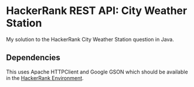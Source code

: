# HackerRank REST API: City Weather Station

My solution to the HackerRank City Weather Station question in Java.

## Dependencies

This uses Apache HTTPClient and Google GSON which should be available in the
[HackerRank Environment](https://candidatesupport.hackerrank.com/hc/en-us/articles/4402913877523-Execution-Environment-and-Samples#environment-documentation).
